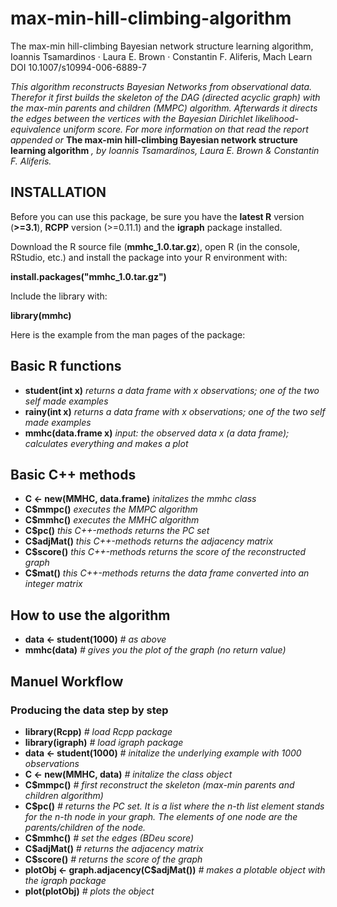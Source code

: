 max-min-hill-climbing-algorithm
===============================

The max-min hill-climbing Bayesian network structure learning algorithm, Ioannis Tsamardinos · Laura E. Brown · Constantin F. Aliferis, Mach Learn
DOI 10.1007/s10994-006-6889-7

*This algorithm reconstructs Bayesian Networks from observational data. Therefor it first builds the skeleton of the DAG (directed acyclic graph) with the max-min parents and children (MMPC) algorithm. Afterwards it directs the edges between the vertices with the Bayesian Dirichlet likelihood-equivalence uniform score. For more information on that read the report appended or* **The max-min hill-climbing Bayesian network structure learning algorithm** *, by Ioannis Tsamardinos, Laura E. Brown & Constantin F. Aliferis.*

INSTALLATION
-------------------------------
Before you can use this package, be sure you have the **latest R** version (**>=3.1**), **RCPP** version (>=0.11.1) and the **igraph** package installed.

Download the R source file (**mmhc_1.0.tar.gz**), open R (in the console, RStudio, etc.) and install the package into your R environment with:

**install.packages("mmhc_1.0.tar.gz")**

Include the library with:

**library(mmhc)**

Here is the example from the man pages of the package:

## Basic R functions
    
+ **student(int x)**   *returns a data frame with x observations; one of the two self made examples*
+ **rainy(int x)**   *returns a data frame with x observations; one of the two self made examples*
+ **mmhc(data.frame x)**   *input: the observed data x (a data frame); calculates everything and makes a plot*
    
## Basic C++ methods
    
+ **C <- new(MMHC, data.frame)**   *initalizes the mmhc class*
+ **C$mmpc()**   *executes the MMPC algorithm*
+ **C$mmhc()**   *executes the MMHC algorithm*
+ **C$pc()**   *this C++-methods returns the PC set*
+ **C$adjMat()**   *this C++-methods returns the adjacency matrix*
+ **C$score()**   *this C++-methods returns the score of the reconstructed graph*
+ **C$mat()**   *this C++-methods returns the data frame converted into an integer matrix*

How to use the algorithm
-------------------------------

+ **data <- student(1000)** *# as above*
+ **mmhc(data)** *# gives you the plot of the graph (no return value)*
    
Manuel Workflow
-------------------------------

### Producing the data step by step
    
+ **library(Rcpp)** *# load Rcpp package*
+ **library(igraph)** *# load igraph package*
+ **data <- student(1000)** *# initalize the underlying example with 1000 observations*
+ **C <- new(MMHC, data)** *# initalize the class object*
+ **C$mmpc()** *# first reconstruct the skeleton (max-min parents and children algorithm)*
+ **C$pc()** *# returns the PC set. It is a list where the n-th list element stands for the n-th node in your graph. The elements of one node are the parents/children of the node.*
+ **C$mmhc()** *# set the edges (BDeu score)*
+ **C$adjMat()** *# returns the adjacency matrix*
+ **C$score()** *# returns the score of the graph*
+ **plotObj <- graph.adjacency(C$adjMat())** *# makes a plotable object with the igraph package*
+ **plot(plotObj)** *# plots the object*